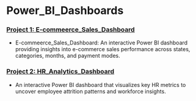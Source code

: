 # Power_BI_Dashboards

### [Project 1: E-commeerce_Sales_Dashboard](https://github.com/Vivk2024/E-commeerce_Sales_Dashboard)
* E-commeerce_Sales_Dashboard: An interactive Power BI dashboard providing insights into e-commerce sales performance across states, categories, months, and payment modes.

### [Project 2: HR_Analytics_Dashboard](https://github.com/Vivk2024/HR_Analytics_Dashboard)
* An interactive Power BI dashboard that visualizes key HR metrics to uncover employee attrition patterns and workforce insights.









